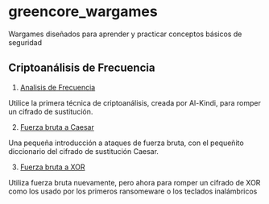 # greencore_wargames
Wargames diseñados para aprender y practicar conceptos básicos de seguridad

## Criptoanálisis de Frecuencia

1. [Analisis de Frecuencia](https://github.com/fede2cr/greencore_wargames/tree/master/tutoriales/ataque_frecuencia)

Utilice la primera técnica de criptoanálisis, creada por Al-Kindi, para romper un cifrado de sustitución.

2. [Fuerza bruta a Caesar](https://github.com/fede2cr/greencore_wargames/tree/master/tutoriales/fuerza_bruta_caesar)

Una pequeña introducción a ataques de fuerza bruta, con el pequeñito diccionario del cifrado de sustitución Caesar.

3. [Fuerza bruta a XOR](https://github.com/fede2cr/greencore_wargames/tree/master/tutoriales/fuerza_bruta_XOR)

Utiliza fuerza bruta nuevamente, pero ahora para romper un cifrado de XOR como los usado por los primeros ransomeware o los teclados inalámbricos
